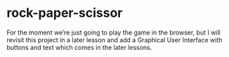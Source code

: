 # rock-paper-scissor

For the moment we’re just going to play the game in the browser, but I will revisit this project in a later lesson and add a Graphical User Interface with buttons and text which comes in the later lessons.